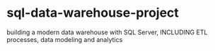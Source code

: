 # sql-data-warehouse-project
building a modern data warehouse with SQL Server, INCLUDING ETL processes, data modeling and analytics
